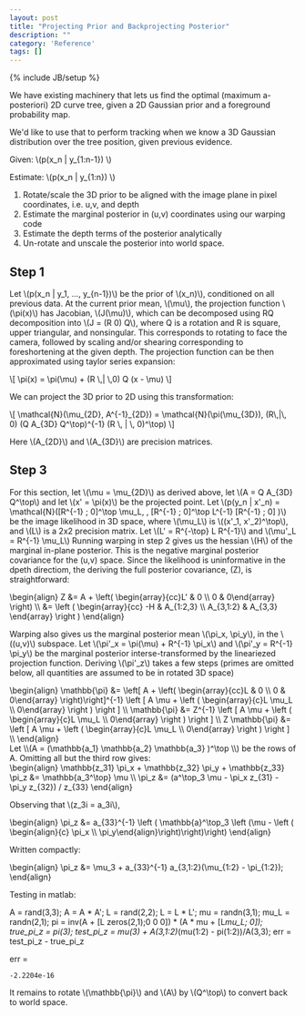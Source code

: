 ```yaml
---
layout: post
title: "Projecting Prior and Backprojecting Posterior"
description: ""
category: 'Reference'
tags: []
---
```

{% include JB/setup %}

We have existing machinery that lets us find the optimal (maximum a-posteriori) 2D curve tree, given a 2D Gaussian prior and a foreground probability map.

We'd like to use that to perform tracking when we know a 3D Gaussian distribution over the tree position, given previous evidence.  
 
Given: \\(p(x_n | y_{1:n-1}) \\) 

Estimate: \\(p(x_n | y_{1:n}) \\)


1. Rotate/scale the 3D prior to be aligned with the image plane in pixel coordinates, i.e. u,v, and depth
2. Estimate the marginal posterior in (u,v) coordinates using our warping code
3. Estimate the depth terms of the posterior analytically
4. Un-rotate and unscale the posterior into world space.

Step 1
-----------

Let \\(p(x_n | y_1, ..., y_{n-1})\\) be the prior of \\(x_n)\\), conditioned on all previous data.  At the current prior mean, \\(\mu\\), the projection function \\(\pi(x)\\) has Jacobian, \\(J(\mu)\\), which can be decomposed using RQ decomposition into \\(J = (R 0) Q\\), where Q is a rotation and R is square, upper triangular, and nonsingular.  This corresponds to rotating to face the camera, followed by scaling and/or shearing corresponding to foreshortening at the given depth.  The projection function can be then approximated using taylor series expansion:
  
<div>
\[
  \pi(x) = \pi(\mu) + (R \,| \,0) Q (x - \mu)
  \]
</div>

We can project the 3D prior to 2D using this transformation:
  
<div>
\[
  \mathcal{N}(\mu_{2D}, A^{-1}_{2D}) = \mathcal{N}(\pi(\mu_{3D}), (R\,|\, 0) (Q A_{3D} Q^\top)^{-1} (R \, | \, 0)^\top)
  \]
</div>

Here \\(A\_{2D}\\) and \\(A\_{3D}\\) are precision matrices.

Step 3
---------

For this section, let \\(\mu = \mu\_{2D}\\) as derived above, let \\(A = Q A\_{3D} Q^\top\\)  and let \\(x' = \pi(x)\\) be the projected point.
Let \\(p(y\_n | x'\_n) = \mathcal{N}([R^{-1} \; 0]^\top \mu\_L, \, [R^{-1} \;  0]^\top L^{-1} [R^{-1} \; 0] )\\) be the image likelihood in 3D space, where \\(\mu\_L\\) is \\((x'\_1, x'\_2)^\top\\), and \\(L\\) is a 2x2 precision matrix.  Let \\(L' = R^{-\top} L R^{-1}\\) and \\(\mu'\_L = R^{-1} \mu\_L\\) Running warping in step 2 gives us the hessian \\(H\\) of the marginal in-plane posterior.  This is the negative marginal posterior covariance for the (u,v) space.  Since the likelihood is uninformative in the dpeth directiom, the deriving the full posterior covariance, \(Z\), is straightforward:

<div>
\begin{align}
      Z &= A + \left( \begin{array}{cc}L' & 0 \\ 0 & 0\end{array} \right)  \\
       &= \left ( \begin{array}{cc} -H & A_{1:2,3} \\ A_{3,1:2} & A_{3,3} \end{array} \right )
\end{align}
</div>

Warping also gives us the marginal posterior mean \\(\pi_x, \pi_y\\), in the \\((u,v)\\) subspace.  Let \\(\pi'_x = \pi(\mu) + R^{-1} \pi_x\\) and \\(\pi'_y = R^{-1} \pi_y\\) be the marginal posterior interse-transformed by the lineariezed projection function.  Deriving \\(\pi'_z\\) takes a few steps  (primes are omitted below, all quantities are assumed to be in rotated 3D space)

<div>
\begin{align}
      \mathbb{\pi} &= \left[ A + \left( \begin{array}{cc}L & 0 \\ 0 & 0\end{array} \right)\right]^{-1} \left [ A \mu + \left ( \begin{array}{c}L \mu_L \\ 0\end{array} \right ) \right ]  \\
      \mathbb{\pi} &= Z^{-1} \left [ A \mu + \left ( \begin{array}{c}L \mu_L \\ 0\end{array} \right ) \right ]  \\
      Z \mathbb{\pi} &= \left [ A \mu + \left ( \begin{array}{c}L \mu_L \\ 0\end{array} \right ) \right ]  \\
\end{align}
</div>
Let \\(A = (\mathbb{a_1}  \mathbb{a_2} \mathbb{a_3} )^\top \\) be the rows of A.   Omitting all but the third row gives:
<div>
\begin{align}
      \mathbb{z_31} \pi_x + \mathbb{z_32} \pi_y + \mathbb{z_33} \pi_z &= \mathbb{a_3^\top} \mu \\
        \pi_z &= (a^\top_3 \mu - \pi_x z_{31} - \pi_y z_{32}) / z_{33} 
\end{align}
</div>

Observing that \\(z_3i = a_3i\\), 

<div>
\begin{align}
        \pi_z &= a_{33}^{-1} \left ( \mathbb{a}^\top_3 \left (\mu - \left ( \begin{align}{c} \pi_x \\ \pi_y\end{align}\right)\right)\right)
\end{align}
</div>

Written compactly:

<div>
\begin{align}
        \pi_z &= \mu_3 + a_{33}^{-1} a_{3,1:2}(\mu_{1:2} - \pi_{1:2});
\end{align}
</div>

Testing in matlab:
    
  A = rand(3,3); A = A * A';
  L = rand(2,2); L = L * L';
  mu = randn(3,1);
  mu_L = randn(2,1);
  pi = inv(A + [L zeros(2,1);0 0 0]) * (A * mu + [L*mu_L; 0]);
  true_pi_z = pi(3);
  test_pi_z = mu(3) + A(3,1:2)*(mu(1:2) - pi(1:2))/A(3,3);
  err = test_pi_z - true_pi_z

  err =

    -2.2204e-16

It remains to rotate \\(\mathbb{\pi}\\) and \\(A\\)  by \\(Q^\top\\) to convert back to world space.

